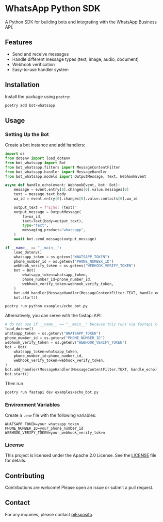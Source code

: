 # WhatsApp Python SDK

A Python SDK for building bots and integrating with the WhatsApp Business API.

## Features

- Send and receive messages
- Handle different message types (text, image, audio, document)
- Webhook verification
- Easy-to-use handler system

## Installation

Install the package using `poetry`:

```sh
poetry add bot-whatsapp
```

## Usage

### Setting Up the Bot

Create a bot instance and add handlers:

```python
import os
from dotenv import load_dotenv
from bot_whatsapp import Bot
from bot_whatsapp.filters import MessageContentFilter
from bot_whatsapp.handler import MessageHandler
from bot_whatsapp.models import OutputMessage, Text, WebhookEvent

async def handle_echo(event: WebhookEvent, bot: Bot):
    message = event.entry[0].changes[0].value.messages[0]
    text = message.text.body
    wa_id = event.entry[0].changes[0].value.contacts[0].wa_id

    output_text = f"Echo: {text}"
    output_message = OutputMessage(
        to=wa_id,
        text=Text(body=output_text),
        type="text",
        messaging_product="whatsapp",
    )
    await bot.send_message(output_message)

if __name__ == "__main__":
    load_dotenv()
    whatsapp_token = os.getenv("WHATSAPP_TOKEN")
    phone_number_id = os.getenv("PHONE_NUMBER_ID")
    webhook_verify_token = os.getenv("WEBHOOK_VERIFY_TOKEN")
    bot = Bot(
        whatsapp_token=whatsapp_token,
        phone_number_id=phone_number_id,
        webhook_verify_token=webhook_verify_token,
    )
    bot.add_handler(MessageHandler(MessageContentFilter.TEXT, handle_echo))
    bot.start()
```

```bash
poetry run python examples/echo_bot.py
```

Alternatively, you can serve with the fastapi API:

```python
# do not use if __name__ == "__main__" because this runs via fastapi cli
load_dotenv()
whatsapp_token = os.getenv("WHATSAPP_TOKEN")
phone_number_id = os.getenv("PHONE_NUMBER_ID")
webhook_verify_token = os.getenv("WEBHOOK_VERIFY_TOKEN")
bot = Bot(
    whatsapp_token=whatsapp_token,
    phone_number_id=phone_number_id,
    webhook_verify_token=webhook_verify_token,
)
bot.add_handler(MessageHandler(MessageContentFilter.TEXT, handle_echo))
bot.start()
```

Then run

```bash
poetry run fastapi dev examples/echo_bot.py
```

### Environment Variables

Create a `.env` file with the following variables:

```
WHATSAPP_TOKEN=your_whatsapp_token
PHONE_NUMBER_ID=your_phone_number_id
WEBHOOK_VERIFY_TOKEN=your_webhook_verify_token
```

### License

This project is licensed under the Apache 2.0 License. See the [LICENSE](./LICENSE) file for details.

## Contributing

Contributions are welcome! Please open an issue or submit a pull request.

## Contact

For any inquiries, please contact [piEsposito](mailto:piero.skywalker@gmail.com).
